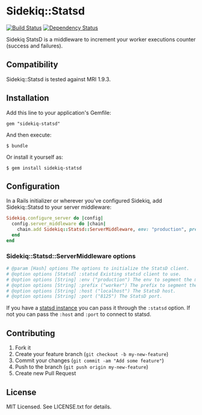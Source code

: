 # Sidekiq::Statsd

[![Build Status](https://secure.travis-ci.org/phstc/sidekiq-statsd.png)](http://travis-ci.org/phstc/sidekiq-statsd)
[![Dependency Status](https://gemnasium.com/phstc/sidekiq-statsd.png)](https://gemnasium.com/phstc/sidekiq-statsd)

Sidekiq StatsD is a middleware to increment your worker executions counter (success and failures).

## Compatibility

Sidekiq::Statsd is tested against MRI 1.9.3.

## Installation

Add this line to your application's Gemfile:

    gem "sidekiq-statsd"

And then execute:

    $ bundle

Or install it yourself as:

    $ gem install sidekiq-statsd

## Configuration

In a Rails initializer or wherever you've configured Sidekiq, add
Sidekiq::Statsd to your server middleware:

```ruby
Sidekiq.configure_server do |config|
  config.server_middleware do |chain|
    chain.add Sidekiq::Statsd::ServerMiddleware, env: "production", prefix: "worker", host: "localhost", port: 8125
  end
end
```

### Sidekiq::Statsd::ServerMiddleware options

```ruby
# @param [Hash] options The options to initialize the StatsD client.
# @option options [Statsd] :statsd Existing statsd client to use.
# @option options [String] :env ("production") The env to segment the metric key (e.g. env.prefix.worker_name.success|failure).
# @option options [String] :prefix ("worker") The prefix to segment the metric key (e.g. env.prefix.worker_name.success|failure).
# @option options [String] :host ("localhost") The StatsD host.
# @option options [String] :port ("8125") The StatsD port.
```

If you have a [statsd instance](https://github.com/github/statsd-ruby) you can pass it through the `:statsd` option. If not you can pass the `:host` and `:port` to connect to statsd.

## Contributing

1. Fork it
2. Create your feature branch (`git checkout -b my-new-feature`)
3. Commit your changes (`git commit -am "Add some feature"`)
4. Push to the branch (`git push origin my-new-feature`)
5. Create new Pull Request

## License

MIT Licensed. See LICENSE.txt for details.
